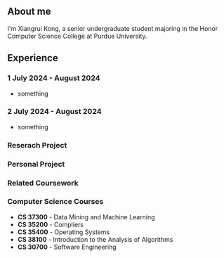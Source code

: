 ## About me
I'm Xiangrui Kong, a senior undergraduate student majoring in the Honor Computer Science College at Purdue University. 

## Experience
### 1 **July 2024 - August 2024**
  - something
### 2 **July 2024 - August 2024**
  - something

### Reserach Project

### Personal Project

### Related Coursework
### Computer Science Courses
- **CS 37300** - Data Mining and Machine Learning
- **CS 35200** - Compliers
- **CS 35400** - Operating Systems
- **CS 38100** - Introduction to the Analysis of Algorithms
- **CS 30700** - Software Engineering
